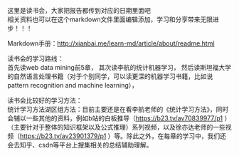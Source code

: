 
这里是读书会，大家把报告都传到对应的日期里面吧  
相关资料也可以在这个markdown文件里面编辑添加，学习和分享带来无限进步！！！
  
    
Markdown手册：http://xianbai.me/learn-md/article/about/readme.html


读书会的学习路线：  
首先读web data mining前5章，
其次读李航的统计机器学习，
然后读斯坦福大学的自然语言处理书籍（对于个别同学，可以读更深的机器学习书籍，比如说pattern recognition and machine learning），

读书会比较好的学习方法：  
统计学习方法湖区组方法：目前主要还是在看李航老师的《统计学习方法》，同时会辅以一些其他的资料，例如b站的白板推导（https://b23.tv/av70839977/p1 ）（主要针对于整体的知识框架以及公式推理）系列视频，以及徐亦达老师的一些视频（https://b23.tv/av23901379/p1 ）等。除此之外，在每章的学习中，我们还会去知乎、csdn等平台上搜集相关的总结辅助理解。
